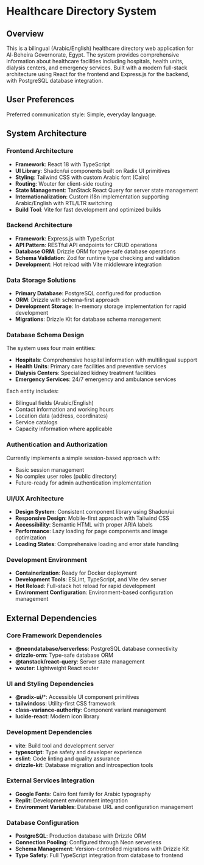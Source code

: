 # Healthcare Directory System

## Overview

This is a bilingual (Arabic/English) healthcare directory web application for Al-Beheira Governorate, Egypt. The system provides comprehensive information about healthcare facilities including hospitals, health units, dialysis centers, and emergency services. Built with a modern full-stack architecture using React for the frontend and Express.js for the backend, with PostgreSQL database integration.

## User Preferences

Preferred communication style: Simple, everyday language.

## System Architecture

### Frontend Architecture
- **Framework**: React 18 with TypeScript
- **UI Library**: Shadcn/ui components built on Radix UI primitives
- **Styling**: Tailwind CSS with custom Arabic font (Cairo)
- **Routing**: Wouter for client-side routing
- **State Management**: TanStack React Query for server state management
- **Internationalization**: Custom i18n implementation supporting Arabic/English with RTL/LTR switching
- **Build Tool**: Vite for fast development and optimized builds

### Backend Architecture
- **Framework**: Express.js with TypeScript
- **API Pattern**: RESTful API endpoints for CRUD operations
- **Database ORM**: Drizzle ORM for type-safe database operations
- **Schema Validation**: Zod for runtime type checking and validation
- **Development**: Hot reload with Vite middleware integration

### Data Storage Solutions
- **Primary Database**: PostgreSQL configured for production
- **ORM**: Drizzle with schema-first approach
- **Development Storage**: In-memory storage implementation for rapid development
- **Migrations**: Drizzle Kit for database schema management

### Database Schema Design
The system uses four main entities:
- **Hospitals**: Comprehensive hospital information with multilingual support
- **Health Units**: Primary care facilities and preventive services
- **Dialysis Centers**: Specialized kidney treatment facilities
- **Emergency Services**: 24/7 emergency and ambulance services

Each entity includes:
- Bilingual fields (Arabic/English)
- Contact information and working hours
- Location data (address, coordinates)
- Service catalogs
- Capacity information where applicable

### Authentication and Authorization
Currently implements a simple session-based approach with:
- Basic session management
- No complex user roles (public directory)
- Future-ready for admin authentication implementation

### UI/UX Architecture
- **Design System**: Consistent component library using Shadcn/ui
- **Responsive Design**: Mobile-first approach with Tailwind CSS
- **Accessibility**: Semantic HTML with proper ARIA labels
- **Performance**: Lazy loading for page components and image optimization
- **Loading States**: Comprehensive loading and error state handling

### Development Environment
- **Containerization**: Ready for Docker deployment
- **Development Tools**: ESLint, TypeScript, and Vite dev server
- **Hot Reload**: Full-stack hot reload for rapid development
- **Environment Configuration**: Environment-based configuration management

## External Dependencies

### Core Framework Dependencies
- **@neondatabase/serverless**: PostgreSQL database connectivity
- **drizzle-orm**: Type-safe database ORM
- **@tanstack/react-query**: Server state management
- **wouter**: Lightweight React router

### UI and Styling Dependencies
- **@radix-ui/***: Accessible UI component primitives
- **tailwindcss**: Utility-first CSS framework
- **class-variance-authority**: Component variant management
- **lucide-react**: Modern icon library

### Development Dependencies
- **vite**: Build tool and development server
- **typescript**: Type safety and developer experience
- **eslint**: Code linting and quality assurance
- **drizzle-kit**: Database migration and introspection tools

### External Services Integration
- **Google Fonts**: Cairo font family for Arabic typography
- **Replit**: Development environment integration
- **Environment Variables**: Database URL and configuration management

### Database Configuration
- **PostgreSQL**: Production database with Drizzle ORM
- **Connection Pooling**: Configured through Neon serverless
- **Schema Management**: Version-controlled migrations with Drizzle Kit
- **Type Safety**: Full TypeScript integration from database to frontend
